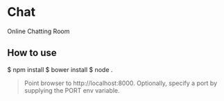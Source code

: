 # Chat
Online Chatting Room

## How to use
$ npm install
$ bower install
$ node .  

> Point browser to http://localhost:8000.
> Optionally, specify a port by supplying the PORT env variable.
